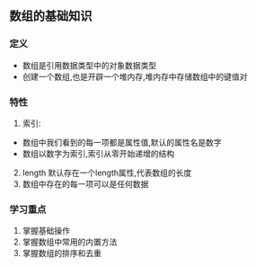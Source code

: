 ## 数组的基础知识

### 定义
- 数组是引用数据类型中的对象数据类型
- 创建一个数组,也是开辟一个堆内存,堆内存中存储数组中的键值对

### 特性
1. 索引:
- 数组中我们看到的每一项都是属性值,默认的属性名是数字
- 数组以数字为索引,索引从零开始递增的结构
2. length
默认存在一个length属性,代表数组的长度
3. 数组中存在的每一项可以是任何数据

### 学习重点
1. 掌握基础操作
2. 掌握数组中常用的内置方法
3. 掌握数组的排序和去重